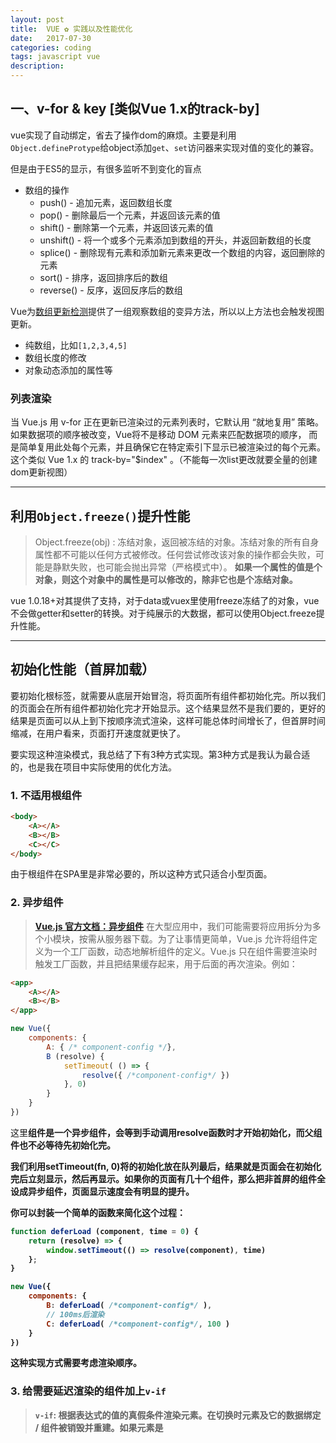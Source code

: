 ```yaml
---
layout: post
title:  VUE ✿ 实践以及性能优化
date:   2017-07-30
categories: coding
tags: javascript vue
description: 
---
```


## 一、v-for & key [类似Vue 1.x的track-by]

vue实现了自动绑定，省去了操作dom的麻烦。主要是利用`Object.defineProtype`给object添加`get`、`set`访问器来实现对值的变化的兼容。

但是由于ES5的显示，有很多监听不到变化的盲点

- 数组的操作
    + push() - 追加元素，返回数组长度
    + pop()  - 删除最后一个元素，并返回该元素的值
    + shift() - 删除第一个元素，并返回该元素的值
    + unshift() - 将一个或多个元素添加到数组的开头，并返回新数组的长度
    + splice() - 删除现有元素和添加新元素来更改一个数组的内容，返回删除的元素
    + sort() - 排序，返回排序后的数组
    + reverse() - 反序，返回反序后的数组

Vue为[数组更新检测](https://cn.vuejs.org/v2/guide/list.html#数组更新检测)提供了一组观察数组的变异方法，所以以上方法也会触发视图更新。
    
- 纯数组，比如`[1,2,3,4,5]`
- 数组长度的修改
- 对象动态添加的属性等

### 列表渲染

当 Vue.js 用 v-for 正在更新已渲染过的元素列表时，它默认用 “就地复用” 策略。如果数据项的顺序被改变，Vue将不是移动 DOM 元素来匹配数据项的顺序， 而是简单复用此处每个元素，并且确保它在特定索引下显示已被渲染过的每个元素。这个类似 Vue 1.x 的 track-by="$index" 。（不能每一次list更改就要全量的创建dom更新视图）

---

## 利用`Object.freeze()`提升性能

> Object.freeze(obj) : 冻结对象，返回被冻结的对象。冻结对象的所有自身属性都不可能以任何方式被修改。任何尝试修改该对象的操作都会失败，可能是静默失败，也可能会抛出异常（严格模式中）。
>**如果一个属性的值是个对象，则这个对象中的属性是可以修改的，除非它也是个冻结对象。**

vue 1.0.18+对其提供了支持，对于data或vuex里使用freeze冻结了的对象，vue不会做getter和setter的转换。对于纯展示的大数据，都可以使用Object.freeze提升性能。

---

## 初始化性能（首屏加载）

要初始化根标签<app>，就需要从底层开始冒泡，将页面所有组件都初始化完。所以我们的页面会在所有组件都初始化完才开始显示。这个结果显然不是我们要的，更好的结果是页面可以从上到下按顺序流式渲染，这样可能总体时间增长了，但首屏时间缩减，在用户看来，页面打开速度就更快了。

要实现这种渲染模式，我总结了下有3种方式实现。第3种方式是我认为最合适的，也是我在项目中实际使用的优化方法。

### 1. 不适用根组件

``` html
<body>
    <A></A>
    <B></B>
    <C></C>
</body>
```

由于根组件在SPA里是非常必要的，所以这种方式只适合小型页面。



### 2. 异步组件

> [**Vue.js 官方文档：异步组件**](https://cn.vuejs.org/v2/guide/components.html#异步组件)
> 在大型应用中，我们可能需要将应用拆分为多个小模块，按需从服务器下载。为了让事情更简单，Vue.js 允许将组件定义为一个工厂函数，动态地解析组件的定义。Vue.js 只在组件需要渲染时触发工厂函数，并且把结果缓存起来，用于后面的再次渲染。例如：

``` html
<app>
    <A></A>
    <B></B>
</app>
```

``` javascript
new Vue({
    components: {
        A: { /* component-config */},
        B (resolve) {
            setTimeout( () => {
                resolve({ /*component-config*/ })
            }, 0)
        }
    }
})
```

这里<B>组件是一个异步组件，会等到手动调用resolve函数时才开始初始化，而父组件<app>也不必等待<B>先初始化完。

我们利用setTimeout(fn, 0)将<B>的初始化放在队列最后，结果就是页面会在<A>初始化完后立刻显示，然后再显示<B>。如果你的页面有几十个组件，那么把非首屏的组件全设成异步组件，页面显示速度会有明显的提升。

你可以封装一个简单的函数来简化这个过程：

``` javascript
function deferLoad (component, time = 0) {
    return (resolve) => {
        window.setTimeout(() => resolve(component), time)
    };
}

new Vue({
    components: {
        B: deferLoad( /*component-config*/ ),
        // 100ms后渲染
        C: deferLoad( /*component-config*/, 100 )
    }
})
```

这种实现方式需要考虑渲染顺序。

### 3. 给需要延迟渲染的组件加上`v-if`

> `v-if`: 根据表达式的值的真假条件渲染元素。在切换时元素及它的数据绑定 / 组件被销毁并重建。如果元素是 <template> ，将提出它的内容作为条件块。

因为`v-if`是惰性的，只有当第一次值为true时才会开始初始化。

** 方法一：默认不显示，在created()钩子函数中将对应的组件设置为显示 **

``` javascript
new Vue({
    data: {
        showB: false,
        showC: false
    },
    created () {
        // 显示B
        setTimeout(() => {
            this.showB = true;
        }, 0);
        // 显示C
        setTimeout(() => {
            this.showC = true;
        }, 0);
    }
});
```

** 方法二: terminal 指令 **

在vue里，类似v-if和v-for这种是terminal指令，会在指令内部编译组件。如果你想要自己实现一个terminal指令，需要加上terminal: true，例如：

``` html
// v-lazy 指定在多少秒后开始渲染
<app>
    <A></A>
    <B v-lazy="0"></B>
    <C v-lazy="100"></C>
</app>
```

``` javascript
Vue.directive('lazy', {
    terminal: true,
    bind () {},
    update () {},
    unbind () {}
});
```

具体代码详见[Github: yeyuqiudeng/vue-lazy-render](https://github.com/yeyuqiudeng/vue-lazy-render)
---

## 参考

+ [Github: vue 性能优化](https://github.com/Coffcer/Blog/issues/3)

